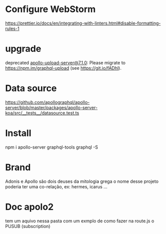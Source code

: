 

# Configure WebStorm
https://prettier.io/docs/en/integrating-with-linters.html#disable-formatting-rules-1


# upgrade
 deprecated apollo-upload-server@7.1.0: Please migrate to https://npm.im/graphql-upload (see https://git.io/fADhl).

# Data source
https://github.com/apollographql/apollo-server/blob/master/packages/apollo-server-koa/src/__tests__/datasource.test.ts


# Install
npm i apollo-server graphql-tools graphql -S

# Brand
Adonis e Apollo são dois deuses da mitologia grega
o nome desse projeto poderia ter uma co-relação, ex: hermes, icarus ...

# Doc apolo2
tem um aquivo nessa pasta com um exmplo de como fazer na route.js o PUSUB (subscription)

